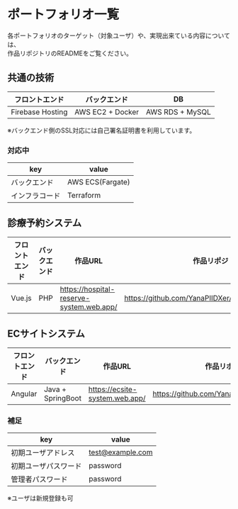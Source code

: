 # ポートフォリオ一覧
各ポートフォリオのターゲット（対象ユーザ）や、実現出来ている内容については、  
作品リポジトリのREADMEをご覧ください。  

## 共通の技術

|フロントエンド|バックエンド|DB|
|---|---|---|
|Firebase Hosting|AWS EC2 + Docker|AWS RDS + MySQL|

※バックエンド側のSSL対応には自己署名証明書を利用しています。  

### 対応中

|key|value|
|---|---|
|バックエンド|AWS ECS(Fargate)|
|インフラコード|Terraform|

## 診療予約システム

|フロントエンド|バックエンド|作品URL|作品リポジトリ|
|---|---|---|---|
|Vue.js|PHP|https://hospital-reserve-system.web.app/|https://github.com/YanaPIIDXer/HospitalReserveSystem|

## ECサイトシステム

|フロントエンド|バックエンド|作品URL|作品リポジトリ|
|---|---|---|---|
|Angular|Java + SpringBoot|https://ecsite-system.web.app/|https://github.com/YanaPIIDXer/ECSiteSystem|

### 補足

|key|value|
|---|---|
|初期ユーザアドレス|test@example.com|
|初期ユーザパスワード|password|
|管理者パスワード|password|

※ユーザは新規登録も可
